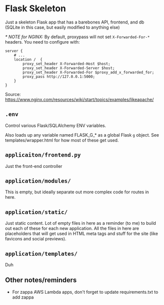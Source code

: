 # Flask Skeleton

Just a skeleton Flask app that has a barebones API, frontend, and db (SQLite in this case, but easily modified to anything else)

_* *NOTE for NGINX:*_
By default, proxypass will not set `X-Forwarded-For-*` headers. You need to configure with:
```
server {
    # ...
    location /  {
        proxy_set_header X-Forwarded-Host $host;
        proxy_set_header X-Forwarded-Server $host;
        proxy_set_header X-Forwarded-For $proxy_add_x_forwarded_for;
        proxy_pass http://127.0.0.1:5000;
    }
}
```

Source: https://www.nginx.com/resources/wiki/start/topics/examples/likeapache/

## `.env`

Control various Flask/SQLAlchemy ENV variables.

Also loads up any variable named FLASK_G_* as a global Flask `g` object. See templates/wrapper.html for how most of these get used.

## `applicaiton/frontend.py`

Just the front-end controller

## `application/modules/`

This is empty, but ideally separate out more complex code for routes in here.

## `application/static/`

Just static content. Lot of empty files in here as a reminder (to me) to build out each of these for each new application. All the files in here are placeholders that will get used in HTML meta tags and stuff for the site (like favicons and social previews).

## `application/templates/`

Duh

## Other notes/reminders

* For zappa AWS Lambda apps, don't forget to update requirements.txt to add zappa

